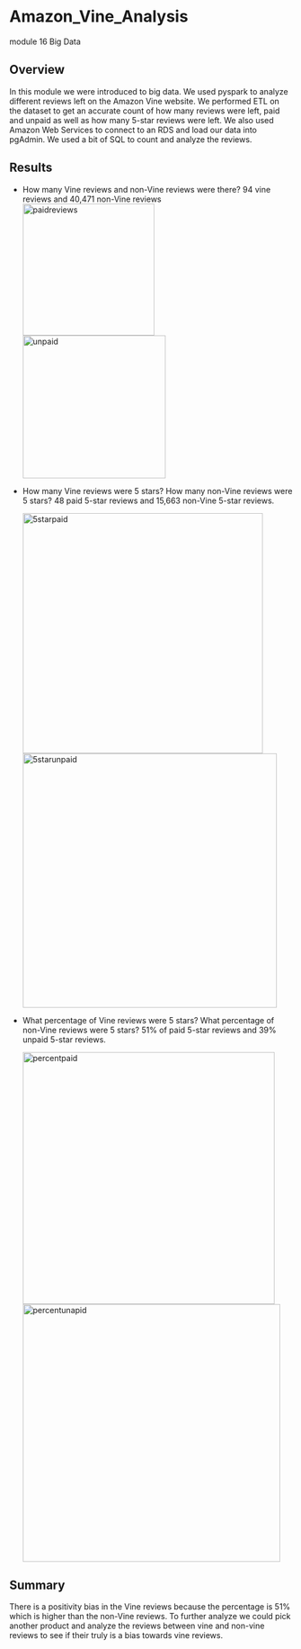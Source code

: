 # Amazon_Vine_Analysis
module 16 Big Data


## Overview

In this module we were introduced to big data. We used pyspark to analyze different reviews left on the Amazon Vine website. We performed ETL on the dataset to get an accurate count of how many reviews were left, paid and unpaid as well as how many 5-star reviews were left. We also used Amazon Web Services to connect to an RDS and load our data into pgAdmin. We used a bit of SQL to count and analyze the reviews. 

## Results

* How many Vine reviews and non-Vine reviews were there?
  94 vine reviews and 40,471 non-Vine reviews
  <img width="234" alt="paidreviews" src="https://user-images.githubusercontent.com/45208773/145683442-9ddcfb90-a019-4216-a139-692d6b56b913.PNG">
  <img width="254" alt="unpaid" src="https://user-images.githubusercontent.com/45208773/145683455-51f60339-e38e-4c49-8b63-f7a4cb5a7fb6.png">

  
  
 * How many Vine reviews were 5 stars? How many non-Vine reviews were 5 stars?
   48 paid 5-star reviews and 15,663 non-Vine 5-star reviews.
   
   <img width="427" alt="5starpaid" src="https://user-images.githubusercontent.com/45208773/145683474-5d00b588-8dad-4c1f-b410-d98a6d3a72fd.PNG">
  
   <img width="452" alt="5starunpaid" src="https://user-images.githubusercontent.com/45208773/145683498-482e8d59-2431-44d6-b7e0-0cc9c7f8f206.PNG">

   
   
 * What percentage of Vine reviews were 5 stars? What percentage of non-Vine reviews were 5 stars?
   51% of paid 5-star reviews and 39% unpaid 5-star reviews. 
   
   <img width="448" alt="percentpaid" src="https://user-images.githubusercontent.com/45208773/145683520-8f99768c-65b7-47dd-b147-c13a31f5c8f9.PNG">

   <img width="458" alt="percentunapid" src="https://user-images.githubusercontent.com/45208773/145683538-0f9f6500-36ad-47a0-b39c-aa7f09d4454f.PNG">

  
  ## Summary 
  There is a positivity bias in the Vine reviews because the percentage is 51% which is higher than the non-Vine reviews. To further analyze we could pick another product and analyze the reviews between vine and non-vine reviews to see if their truly is a bias towards vine reviews. 
